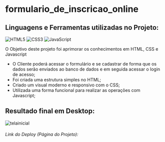 # formulario_de_inscricao_online

## Linguagens e Ferramentas utilizadas no Projeto:

![HTML5](https://img.shields.io/badge/html5-%23E34F26.svg?style=for-the-badge&logo=html5&logoColor=white)
![CSS3](https://img.shields.io/badge/css3-%231572B6.svg?style=for-the-badge&logo=css3&logoColor=white)
![JavaScript](https://img.shields.io/badge/javascript-%23323330.svg?style=for-the-badge&logo=javascript&logoColor=%23F7DF1E)



O Objetivo deste projeto foi aprimorar os conhecimentos em HTML, CSS e Javascript

- O  Cliente poderá acessar o formulário e se cadastrar de forma que os dados serão enviados ao banco de dados e em seguida acessar o login de acesso;
- Foi criada uma estrutura simples no HTML;
- Criado um visual moderno e responsivo com o CSS;
- Utilizada uma forma funcional para realizar as operações com Javascript;



## Resultado final em Desktop:

![telainicial](https://user-images.githubusercontent.com/119917190/219968875-54038672-e794-48c1-a0b2-2f4d2ca54503.png)

###### Link do Deploy (Página do Projeto):
